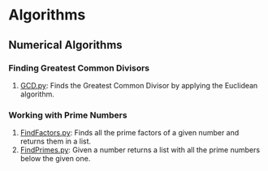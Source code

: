 Algorithms
==========
## Numerical Algorithms
### Finding Greatest Common Divisors
1. [GCD.py](https://github.com/jg-martinez/Algorithms/blob/master/Numerical/GCD.py): Finds the Greatest Common Divisor by applying the Euclidean algorithm.

### Working with Prime Numbers
1. [FindFactors.py](https://github.com/jg-martinez/Algorithms/blob/master/Numerical/FindFactors.py): Finds all the prime factors of a given number and returns them in a list.
2. [FindPrimes.py](https://github.com/jg-martinez/Algorithms/blob/master/Numerical/findPrimes.py): Given a number returns a list with all the prime numbers below the given one. 
